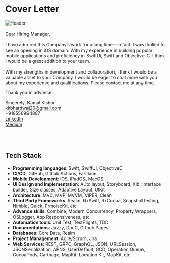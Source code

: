 # Cover Letter
![Header](https://imgur.com/a/HS2UT0o) 
<br><br>
Dear Hiring Manager,<br><br>
I have admired this Company’s work for a long time—in fact. I was thrilled to see an opening in iOS domain. 
With my experience in building popular mobile applications and proficiency in SwiftUi, Swift and Objective-C.
I think I would be a great addition to your team.<br><br>
With my strengths in development and collaboration, I think I would be a valuable asset to your Company. 
I would be eager to chat more with you about my experience and qualifications. Please contact me at any time. 


Thank you in advance.

Sincerely,
Kamal Kishor<br>
kkbhardwaj20@gmail.com<br>
+918556994887<br>
[LinkedIn](https://www.linkedin.com/in/kamal-kishor-7777945a/)<br>
[Medium](https://medium.com/@kkbhardwaj20)

<br><br>
## Tech Stack
- **Programming languages**: Swift, SwiftUI, ObjectiveC
- **CI/CD**: GitHub, Github Actions, Fastlane
- **Mobile Development**: iOS, iPadOS, MacOS
- **UI Design and Implementation**: Auto layout, Storyboard, Xib, Interface builder, Size classes, Adaptive Layout, UIKit
- **Architecture**: MVC, MVP, MVVM, VIPER, Clean
- **Third Party Frameworks**: Realm, RxSwift, RxCocoa, SnapshotTesting, Nimble, Quick, PrmoiseKit, etc
- **Advance skills**: Combine, Modern Concurrency, Property Wrappers, OSLogger, App Responsiveness, etc
- **Automation tools**: Unit Test, TestFlights, TDD
- **Documentations**: Jazzy, DocC, Github Pages
- **Databases**: Core Data, Realm
- **Project Management**: Agile/Scrum, Jira
- **Web Services**: REST, GRPC, GraphQL, JSON, URLSession, JSONSerialization, APNS, UserDefault, GCD, Operation Queue, CocoaPods, Carthage, MapKit, Location Kit, MapKit, etc.





